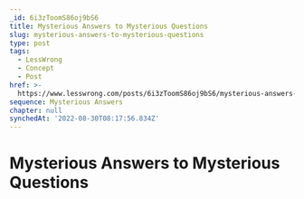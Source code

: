 ```yaml
---
_id: 6i3zToomS86oj9bS6
title: Mysterious Answers to Mysterious Questions
slug: mysterious-answers-to-mysterious-questions
type: post
tags:
  - LessWrong
  - Concept
  - Post
href: >-
  https://www.lesswrong.com/posts/6i3zToomS86oj9bS6/mysterious-answers-to-mysterious-questions
sequence: Mysterious Answers
chapter: null
synchedAt: '2022-08-30T08:17:56.834Z'
---
```

# Mysterious Answers to Mysterious Questions

